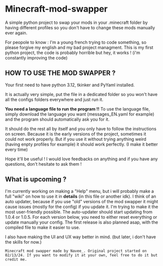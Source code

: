 # Minecraft-mod-swapper
A simple python project to swap your mods in your .minecraft folder by having different profiles so you don't have to change these mods manually ever again.

For peopole to know : I'm a young french trying to code something, so please forgive my english and my bad project managment.
This is my first python project, the code is probably horrible but hey, it works ! (i'm constantly improving the code)


## HOW TO USE THE MOD SWAPPER ?

Your first need to have python 3.12, tkinker and PyYaml installed.

It is actually very simple, put the file in a dedicated folder so you won't have all the configs folders everywhere and just run it.

**You need a language file to run the program !!**
To use the language file, simply download the language you want (messages_EN.yaml for example) and the program should automatically ask you for it.

It should do the rest all by itself and you only have to follow the instructions on screen.
Because it is the early versions of the project, sometimes it could not work properly. But if you use it without trying anything weird (having enpty profiles for example) it should work perfectly. (I make it better every time)

Hope it'll be useful !
I would love feedbacks on anything and if you have any questions, don't hesitate to ask them !

## What is upcoming ?

I'm currently working on making a "Help" menu, but i will probably make a full "wiki" on how to use it in **details** (in this file or another idk).
I think of an auto updater, because if you use "old" versions of the mod swapper it might cause issues (mostly for the config) if you update it. I'm trying to make it the most user-friendly possible. The auto-updater should start updating from 1.0.4 or 1.0.5. For each version below, you need to either reset everything or update manually your config.
The first release is also planned asap, with the compiled file to make it easier to use.

I also have making the UI and UX way better in mind. (but later, i don't have the skills for now.)

``Minecraft mod swapper made by Navee_. Original project started on 02/13/24. If you want to modify it at your own, feel free to do it but credit me.``